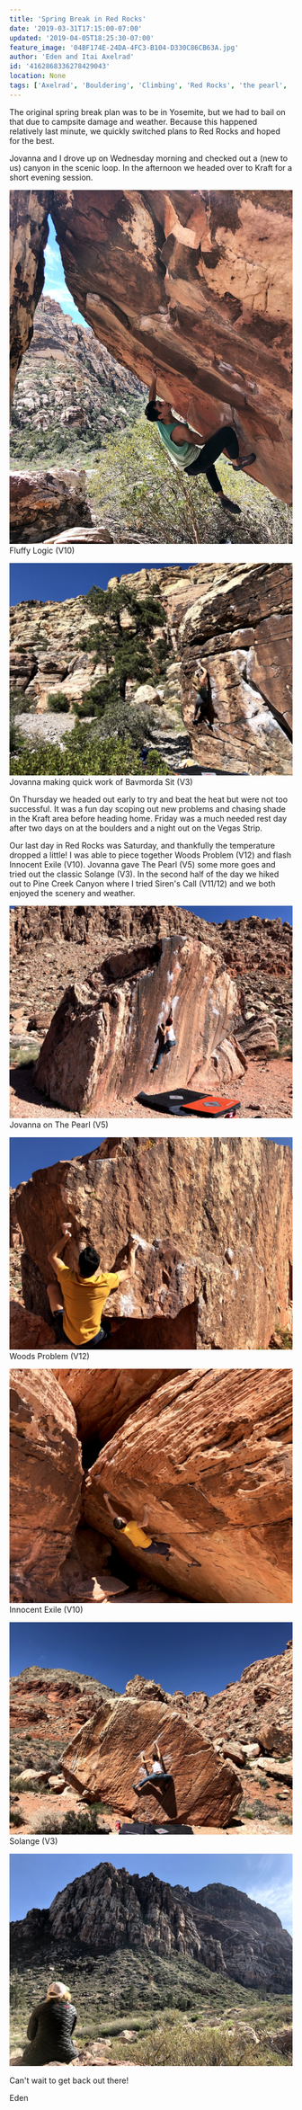 ```yaml
---
title: 'Spring Break in Red Rocks'
date: '2019-03-31T17:15:00-07:00'
updated: '2019-04-05T18:25:30-07:00'
feature_image: '04BF174E-24DA-4FC3-B104-D330C86CB63A.jpg'
author: 'Eden and Itai Axelrad'
id: '4162868336278429043'
location: None
tags: ['Axelrad', 'Bouldering', 'Climbing', 'Red Rocks', 'the pearl', 'woods problem']
---
```


The original spring break plan was to be in Yosemite, but we had to bail on that due to campsite damage and weather. Because this happened relatively last minute, we quickly switched plans to Red Rocks and hoped for the best.

Jovanna and I drove up on Wednesday morning and checked out a (new to us) canyon in the scenic loop. In the afternoon we headed over to Kraft for a short evening session.

![image alt](/images/04BF174E-24DA-4FC3-B104-D330C86CB63A.jpg)Fluffy Logic (V10)

![image alt](/images/IMG_8050.jpg)Jovanna making quick work of Bavmorda Sit (V3)

On Thursday we headed out early to try and beat the heat but were not too successful. It was a fun day scoping out new problems and chasing shade in the Kraft area before heading home. Friday was a much needed rest day after two days on at the boulders and a night out on the Vegas Strip.

Our last day in Red Rocks was Saturday, and thankfully the temperature dropped a little! I was able to piece together Woods Problem (V12) and flash Innocent Exile (V10). Jovanna gave The Pearl (V5) some more goes and tried out the classic Solange (V3). In the second half of the day we hiked out to Pine Creek Canyon where I tried Siren's Call (V11/12) and we both enjoyed the scenery and weather.

![image alt](/images/IMG_8076.jpg)Jovanna on The Pearl (V5)

![image alt](/images/IMG_4192.jpg)Woods Problem (V12)

![image alt](/images/IMG_4195.jpg)Innocent Exile (V10)

![image alt](/images/IMG_8083.jpg)Solange (V3)

![image alt](/images/IMG_8099.jpg)

Can't wait to get back out there! 

Eden 

